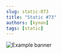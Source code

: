 ```yaml
---
slug: static-073
title: "Static #73"
authors: [kynan]
tags: [static]
---
```


![Example banner](/img/stories/static_new/073.png)

